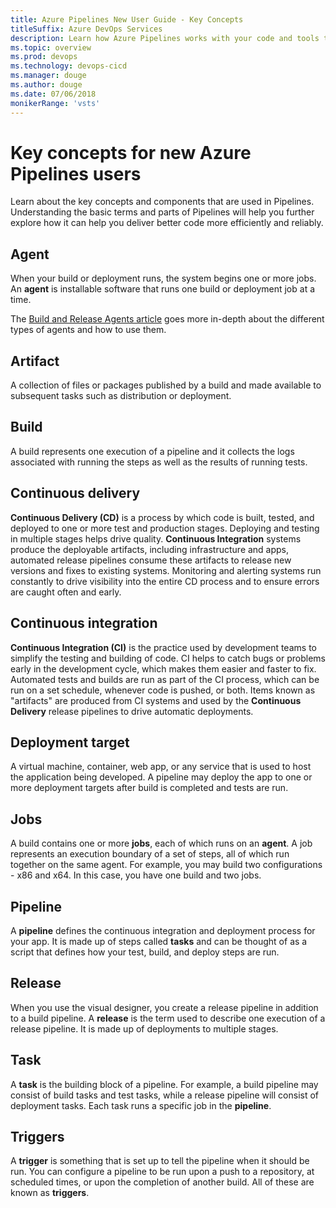 ```yaml
---
title: Azure Pipelines New User Guide - Key Concepts
titleSuffix: Azure DevOps Services
description: Learn how Azure Pipelines works with your code and tools to automate build and deploy, and the key concepts behind it.
ms.topic: overview
ms.prod: devops
ms.technology: devops-cicd
ms.manager: douge
ms.author: douge
ms.date: 07/06/2018
monikerRange: 'vsts'
---
```


# Key concepts for new Azure Pipelines users

Learn about the key concepts and components that are used in Pipelines. Understanding the basic terms and parts of Pipelines will help you further explore how it can help you deliver better code more efficiently and reliably.

## Agent

When your build or deployment runs, the system begins one or more jobs. An **agent** is installable software that runs one build or deployment job at a time.

The [Build and Release Agents article](../agents/agents.md) goes more in-depth about the different types of agents and how to use them.

## Artifact

A collection of files or packages published by a build and made available to subsequent tasks such as distribution or deployment.

## Build

A build represents one execution of a pipeline and it collects the logs associated with running the steps as well as the results of running tests.

## Continuous delivery

**Continuous Delivery (CD)** is a process by which code is built, tested, and deployed to one or more test and production stages. Deploying and testing in multiple stages helps drive quality. **Continuous Integration** systems produce the deployable artifacts, including infrastructure and apps, automated release pipelines consume these artifacts to release new versions and fixes to existing systems. Monitoring and alerting systems run constantly to drive visibility into the entire CD process and to ensure errors are caught often and early.

## Continuous integration

**Continuous Integration (CI)** is the practice used by development teams to simplify the testing and building of code. CI helps to catch bugs or problems early in the development cycle, which makes them easier and faster to fix. Automated tests and builds are run as part of the CI process, which can be run on a set schedule, whenever code is pushed, or both. Items known as "artifacts" are produced from CI systems and used by the **Continuous Delivery** release pipelines to drive automatic deployments.

## Deployment target

A virtual machine, container, web app, or any service that is used to host the application being developed. A pipeline may deploy the app to one or more deployment targets after build is completed and tests are run.

## Jobs

A build contains one or more **jobs**, each of which runs on an **agent**. A job represents an execution boundary of a set of steps, all of which run together on the same agent. For example, you may build two configurations - x86 and x64. In this case, you have one build and two jobs.

## Pipeline

A **pipeline** defines the continuous integration and deployment process for your app. It is made up of steps called **tasks** and can be thought of as a script that defines how your test, build, and deploy steps are run.

## Release

When you use the visual designer, you create a release pipeline in addition to a build pipeline. A **release** is the term used to describe one execution of a release pipeline. It is made up of deployments to multiple stages.

## Task

A **task** is the building block of a pipeline. For example, a build pipeline may consist of build tasks and test tasks, while a release pipeline will consist of deployment tasks. Each task runs a specific job in the **pipeline**.

## Triggers

A **trigger** is something that is set up to tell the pipeline when it should be run. You can configure a pipeline to be run upon a push to a repository, at scheduled times, or upon the completion of another build. All of these are known as **triggers**.
